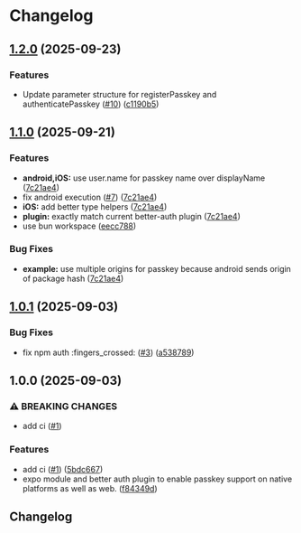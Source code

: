 # Changelog

## [1.2.0](https://github.com/kevcube/expo-better-auth-passkey/compare/v1.1.0...v1.2.0) (2025-09-23)


### Features

* Update parameter structure for registerPasskey and authenticatePasskey ([#10](https://github.com/kevcube/expo-better-auth-passkey/issues/10)) ([c1190b5](https://github.com/kevcube/expo-better-auth-passkey/commit/c1190b58373cd90f8d4545b5ab2f25a7294bf235))

## [1.1.0](https://github.com/kevcube/expo-better-auth-passkey/compare/v1.0.1...v1.1.0) (2025-09-21)


### Features

* **android,iOS:** use user.name for passkey name over displayName ([7c21ae4](https://github.com/kevcube/expo-better-auth-passkey/commit/7c21ae4aa71d04e68d5183b5944002de3b8db0e8))
* fix android execution ([#7](https://github.com/kevcube/expo-better-auth-passkey/issues/7)) ([7c21ae4](https://github.com/kevcube/expo-better-auth-passkey/commit/7c21ae4aa71d04e68d5183b5944002de3b8db0e8))
* **iOS:** add better type helpers ([7c21ae4](https://github.com/kevcube/expo-better-auth-passkey/commit/7c21ae4aa71d04e68d5183b5944002de3b8db0e8))
* **plugin:** exactly match current better-auth plugin ([7c21ae4](https://github.com/kevcube/expo-better-auth-passkey/commit/7c21ae4aa71d04e68d5183b5944002de3b8db0e8))
* use bun workspace ([eecc788](https://github.com/kevcube/expo-better-auth-passkey/commit/eecc788bacb5fd62c6600c4c26389463eceddd64))


### Bug Fixes

* **example:** use multiple origins for passkey because android sends origin of package hash ([7c21ae4](https://github.com/kevcube/expo-better-auth-passkey/commit/7c21ae4aa71d04e68d5183b5944002de3b8db0e8))

## [1.0.1](https://github.com/kevcube/expo-better-auth-passkey/compare/v1.0.0...v1.0.1) (2025-09-03)


### Bug Fixes

* fix npm auth :fingers_crossed: ([#3](https://github.com/kevcube/expo-better-auth-passkey/issues/3)) ([a538789](https://github.com/kevcube/expo-better-auth-passkey/commit/a53878989bd6db2fdc16c512b973004e90dc138b))

## 1.0.0 (2025-09-03)


### ⚠ BREAKING CHANGES

* add ci ([#1](https://github.com/kevcube/expo-better-auth-passkey/issues/1))

### Features

* add ci ([#1](https://github.com/kevcube/expo-better-auth-passkey/issues/1)) ([5bdc667](https://github.com/kevcube/expo-better-auth-passkey/commit/5bdc66775b00b57bb49261a87fcdb959f43b9cf1))
* expo module and better auth plugin to enable passkey support on native platforms as well as web. ([f84349d](https://github.com/kevcube/expo-better-auth-passkey/commit/f84349ddba738b90741a338087972232d2701231))

## Changelog
